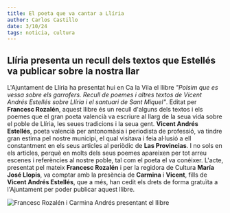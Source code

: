 ```yaml
---
title: El poeta que va cantar a Llíria
author: Carlos Castillo
date: 3/10/24
tags: noticia, cultura
---
```


## Llíria presenta un recull dels textos que Estellés va publicar sobre la nostra llar

L'Ajuntament de Llíria ha presentat hui en Ca la Vila el llibre *"Polsim que es vessa sobre els garrofers. Recull de poemes i altres textos de Vicent Andrés Estellés sobre Llíria i el santuari de Sant Miquel"*. Editat per **Francesc Rozalén**, aquest llibre és un recull d'alguns dels textos i els poemes que el gran poeta valencià va escriure al llarg de la seua vida sobre el poble de Llíria, les seues tradicions i la seua gent.
**Vicent Andrés Estellés**, poeta valencià per antonomàsia i periodista de professió, va tindre gran estima pel nostre municipi, el qual visitava i feia al·lusió a ell constantment en els seus articles al periòdic de **Las Provincias**. I no sols en els articles, perquè en molts dels seus poemes apareixen per tot arreu escenes i referències al nostre poble, tal com el poeta el va conéixer.
L'acte, presentat pel mateix **Francesc Rozalén** i per la regidora de Cultura **María José Llopis**, va comptar amb la presència de **Carmina** i **Vicent**, fills de **Vicent Andrés Estellés**, que a més, han cedit els drets de forma gratuïta a l'Ajuntament per poder publicar aquest llibre.

![Francesc Rozalén i Carmina Andrés presentant el llibre](/assets/continguts/recursos/03102024elpoetaquevacantaralliria.jpg "Enfront un públic entregat Francesc Rozalén presenta el llibre de Estellés")






